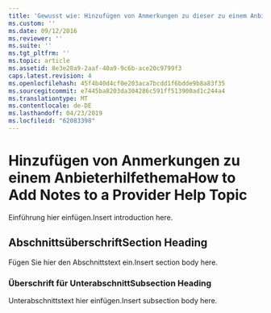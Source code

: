 ```yaml
---
title: 'Gewusst wie: Hinzufügen von Anmerkungen zu dieser zu einem Anbieter-Hilfethema | Microsoft-Dokumentation'
ms.custom: ''
ms.date: 09/12/2016
ms.reviewer: ''
ms.suite: ''
ms.tgt_pltfrm: ''
ms.topic: article
ms.assetid: 8e3e28a9-2aaf-40a9-9c6b-ace20c9799f3
caps.latest.revision: 4
ms.openlocfilehash: 45f4b40d4cf0e203aca7bcdd1f6bdde9b8a83f35
ms.sourcegitcommit: e7445ba8203da304286c591ff513900ad1c244a4
ms.translationtype: MT
ms.contentlocale: de-DE
ms.lasthandoff: 04/23/2019
ms.locfileid: "62083398"
---
```

# <a name="how-to-add-notes-to-a-provider-help-topic"></a><span data-ttu-id="936d6-102">Hinzufügen von Anmerkungen zu einem Anbieterhilfethema</span><span class="sxs-lookup"><span data-stu-id="936d6-102">How to Add Notes to a Provider Help Topic</span></span>

<span data-ttu-id="936d6-103">Einführung hier einfügen.</span><span class="sxs-lookup"><span data-stu-id="936d6-103">Insert introduction here.</span></span>

## <a name="section-heading"></a><span data-ttu-id="936d6-104">Abschnittsüberschrift</span><span class="sxs-lookup"><span data-stu-id="936d6-104">Section Heading</span></span>

<span data-ttu-id="936d6-105">Fügen Sie hier den Abschnittstext ein.</span><span class="sxs-lookup"><span data-stu-id="936d6-105">Insert section body here.</span></span>

### <a name="subsection-heading"></a><span data-ttu-id="936d6-106">Überschrift für Unterabschnitt</span><span class="sxs-lookup"><span data-stu-id="936d6-106">Subsection Heading</span></span>

<span data-ttu-id="936d6-107">Unterabschnittstext hier einfügen.</span><span class="sxs-lookup"><span data-stu-id="936d6-107">Insert subsection body here.</span></span>
